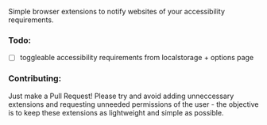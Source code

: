 Simple browser extensions to notify websites of your accessibility requirements.

### Todo:

- [ ] toggleable accessibility requirements from localstorage + options page

### Contributing:

Just make a Pull Request! Please try and avoid adding unneccessary extensions and requesting unneeded permissions of the user - the objective is to keep these extensions as lightweight and simple as possible.
